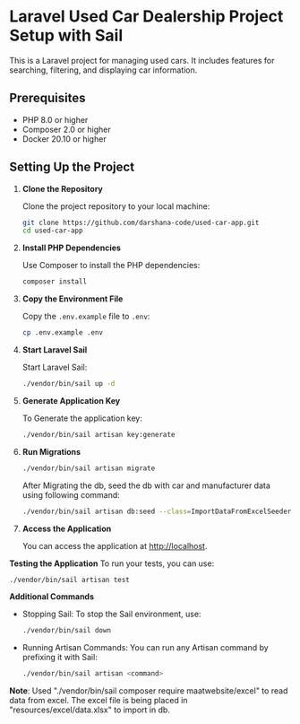 # Laravel Used Car Dealership Project Setup with Sail

This is a Laravel project for managing used cars. It includes features for searching, filtering, and displaying car information.

## Prerequisites

* PHP 8.0 or higher
* Composer 2.0 or higher
* Docker 20.10 or higher


## Setting Up the Project

1. **Clone the Repository**

   Clone the project repository to your local machine:

   ```bash
   git clone https://github.com/darshana-code/used-car-app.git
   cd used-car-app

2. **Install PHP Dependencies**

   Use Composer to install the PHP dependencies:

   ```bash
   composer install
   ```

3. **Copy the Environment File**

   Copy the `.env.example` file to `.env`:

   ```bash
   cp .env.example .env
   ```

4. **Start Laravel Sail**

   Start Laravel Sail:

   ```bash
   ./vendor/bin/sail up -d
   ```

5. **Generate Application Key**

   To Generate the application key:
    ```bash
    ./vendor/bin/sail artisan key:generate
    ```

6. **Run Migrations**

    ```bash
    ./vendor/bin/sail artisan migrate
    ```
    After Migrating the db, seed the db with car and manufacturer data using following command:

    ```bash
    ./vendor/bin/sail artisan db:seed --class=ImportDataFromExcelSeeder
    ```

 
7. **Access the Application**

   You can access the application at [http://localhost](http://localhost).


**Testing the Application**
To run your tests, you can use:

   ```bash
   ./vendor/bin/sail artisan test
   ```

**Additional Commands**

* Stopping Sail: To stop the Sail environment, use:

    ```bash
    ./vendor/bin/sail down
    ```

* Running Artisan Commands: You can run any Artisan command by prefixing it with Sail:

    ```bash
    ./vendor/bin/sail artisan <command>
    ```

**Note**: Used "./vendor/bin/sail composer require maatwebsite/excel" to read data from excel. 
The excel file is being placed in "resources/excel/data.xlsx" to import in db.


